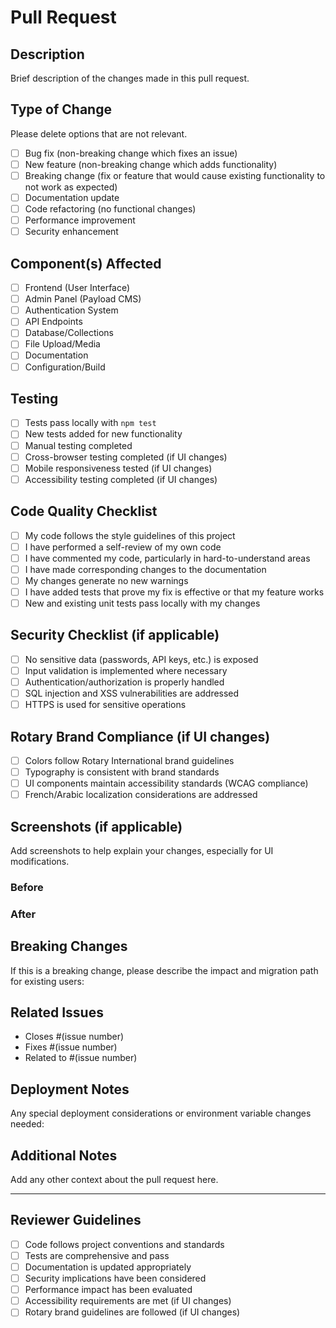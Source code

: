 # Pull Request

## Description
Brief description of the changes made in this pull request.

## Type of Change
Please delete options that are not relevant.

- [ ] Bug fix (non-breaking change which fixes an issue)
- [ ] New feature (non-breaking change which adds functionality)
- [ ] Breaking change (fix or feature that would cause existing functionality to not work as expected)
- [ ] Documentation update
- [ ] Code refactoring (no functional changes)
- [ ] Performance improvement
- [ ] Security enhancement

## Component(s) Affected
- [ ] Frontend (User Interface)
- [ ] Admin Panel (Payload CMS)
- [ ] Authentication System
- [ ] API Endpoints
- [ ] Database/Collections
- [ ] File Upload/Media
- [ ] Documentation
- [ ] Configuration/Build

## Testing
- [ ] Tests pass locally with `npm test`
- [ ] New tests added for new functionality
- [ ] Manual testing completed
- [ ] Cross-browser testing completed (if UI changes)
- [ ] Mobile responsiveness tested (if UI changes)
- [ ] Accessibility testing completed (if UI changes)

## Code Quality Checklist
- [ ] My code follows the style guidelines of this project
- [ ] I have performed a self-review of my own code
- [ ] I have commented my code, particularly in hard-to-understand areas
- [ ] I have made corresponding changes to the documentation
- [ ] My changes generate no new warnings
- [ ] I have added tests that prove my fix is effective or that my feature works
- [ ] New and existing unit tests pass locally with my changes

## Security Checklist (if applicable)
- [ ] No sensitive data (passwords, API keys, etc.) is exposed
- [ ] Input validation is implemented where necessary
- [ ] Authentication/authorization is properly handled
- [ ] SQL injection and XSS vulnerabilities are addressed
- [ ] HTTPS is used for sensitive operations

## Rotary Brand Compliance (if UI changes)
- [ ] Colors follow Rotary International brand guidelines
- [ ] Typography is consistent with brand standards
- [ ] UI components maintain accessibility standards (WCAG compliance)
- [ ] French/Arabic localization considerations are addressed

## Screenshots (if applicable)
Add screenshots to help explain your changes, especially for UI modifications.

### Before
<!-- Add screenshots of the current state -->

### After
<!-- Add screenshots of the new state -->

## Breaking Changes
If this is a breaking change, please describe the impact and migration path for existing users:

## Related Issues
- Closes #(issue number)
- Fixes #(issue number)
- Related to #(issue number)

## Deployment Notes
Any special deployment considerations or environment variable changes needed:

## Additional Notes
Add any other context about the pull request here.

---

## Reviewer Guidelines
- [ ] Code follows project conventions and standards
- [ ] Tests are comprehensive and pass
- [ ] Documentation is updated appropriately
- [ ] Security implications have been considered
- [ ] Performance impact has been evaluated
- [ ] Accessibility requirements are met (if UI changes)
- [ ] Rotary brand guidelines are followed (if UI changes)

